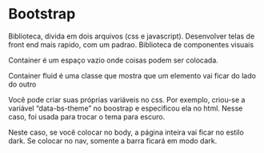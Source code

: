 # Bootstrap

Biblioteca, divida em dois arquivos (css e javascript). Desenvolver telas de front end mais rapido, com um padrao. Biblioteca de componentes visuais

Container é um espaço vazio onde coisas podem ser colocada.

Container fluid é uma classe que mostra que um elemento vai ficar do lado do outro

Você pode criar suas próprias variáveis no css. Por exemplo, criou-se a variável “data-bs-theme” no boostrap e especificou ela no html. Nesse caso, foi usada para trocar o tema para escuro.

Neste caso, se você colocar no body, a página inteira vai ficar no estilo dark. Se colocar no nav, somente a barra ficará em modo dark.
